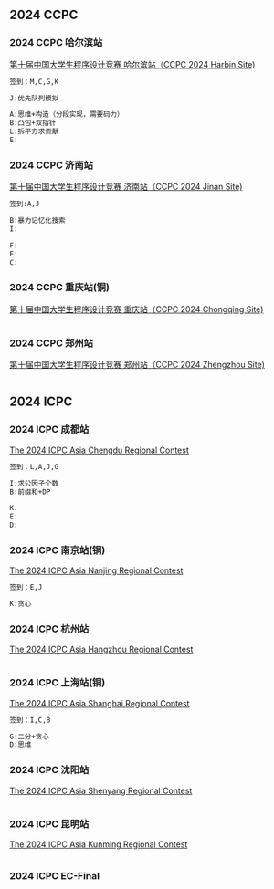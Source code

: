 ## 2024 CCPC

### 2024 CCPC 哈尔滨站

[第十届中国大学生程序设计竞赛 哈尔滨站（CCPC 2024 Harbin Site)](https://contest.ucup.ac/contest/1817)

```markdown
签到：M,C,G,K

J:优先队列模拟

A:思维+构造（分段实现，需要码力）
B:凸包+双指针
L:拆平方求贡献
E:
```

### 2024 CCPC 济南站

[第十届中国大学生程序设计竞赛 济南站（CCPC 2024 Jinan Site)](https://contest.ucup.ac/contest/1843)

```markdown
签到:A,J

B:暴力记忆化搜索
I:

F:
E:
C:
```

### 2024 CCPC 重庆站(铜)

[第十届中国大学生程序设计竞赛 重庆站（CCPC 2024 Chongqing Site)](https://qoj.ac/contest/1840)

```markdown

```

### 2024 CCPC 郑州站

[第十届中国大学生程序设计竞赛 郑州站（CCPC 2024 Zhengzhou Site)](https://contest.ucup.ac/contest/1817)

```markdown

```

## 2024 ICPC

### 2024 ICPC 成都站

[The 2024 ICPC Asia Chengdu Regional Contest](https://contest.ucup.ac/contest/1821)

```markdown
签到：L,A,J,G

I:求公因子个数
B:前缀和+DP

K:
E:
D:
```

### 2024 ICPC 南京站(铜)

[The 2024 ICPC Asia Nanjing Regional Contest](https://contest.ucup.ac/contest/1828)

```markdown
签到：E,J

K:贪心
```

### 2024 ICPC 杭州站

[The 2024 ICPC Asia Hangzhou Regional Contest](https://contest.ucup.ac/contest/1828)

```markdown

```

### 2024 ICPC 上海站(铜)

[The 2024 ICPC Asia Shanghai Regional Contest](https://contest.ucup.ac/contest/1828)

```markdown
签到：I,C,B

G:二分+贪心
D:思维
```

### 2024 ICPC 沈阳站

[The 2024 ICPC Asia Shenyang Regional Contest](https://contest.ucup.ac/contest/1828)

```markdown

```

### 2024 ICPC 昆明站

[The 2024 ICPC Asia Kunming Regional Contest](https://contest.ucup.ac/contest/1828)

```markdown

```

### 2024 ICPC EC-Final